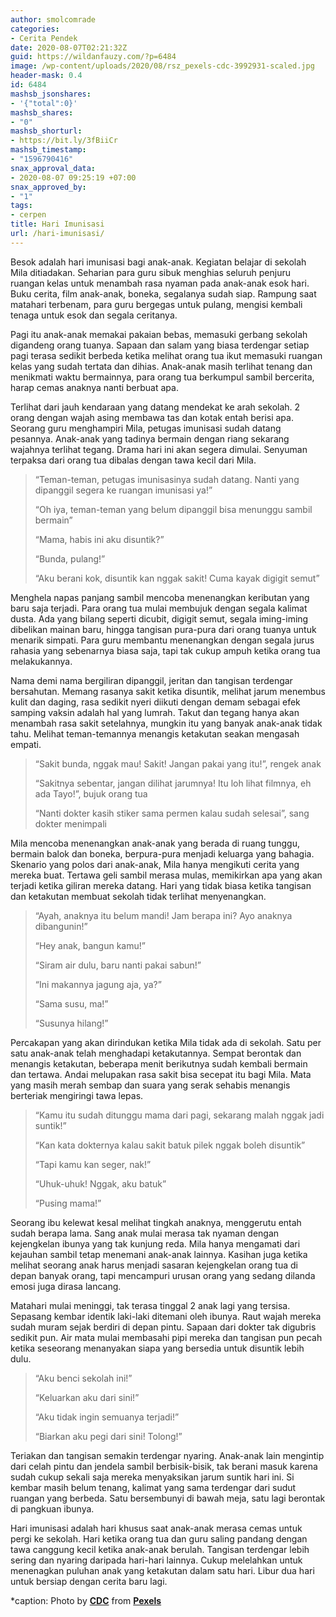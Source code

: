 ```yaml
---
author: smolcomrade
categories:
- Cerita Pendek
date: 2020-08-07T02:21:32Z
guid: https://wildanfauzy.com/?p=6484
image: /wp-content/uploads/2020/08/rsz_pexels-cdc-3992931-scaled.jpg
header-mask: 0.4
id: 6484
mashsb_jsonshares:
- '{"total":0}'
mashsb_shares:
- "0"
mashsb_shorturl:
- https://bit.ly/3fBiiCr
mashsb_timestamp:
- "1596790416"
snax_approval_data:
- 2020-08-07 09:25:19 +07:00
snax_approved_by:
- "1"
tags:
- cerpen
title: Hari Imunisasi
url: /hari-imunisasi/
---
```


Besok adalah hari imunisasi bagi anak-anak. Kegiatan belajar di sekolah Mila ditiadakan. Seharian para guru sibuk menghias seluruh penjuru ruangan kelas untuk menambah rasa nyaman pada anak-anak esok hari. Buku cerita, film anak-anak, boneka, segalanya sudah siap. Rampung saat matahari terbenam, para guru bergegas untuk pulang, mengisi kembali tenaga untuk esok dan segala ceritanya.

Pagi itu anak-anak memakai pakaian bebas, memasuki gerbang sekolah digandeng orang tuanya. Sapaan dan salam yang biasa terdengar setiap pagi terasa sedikit berbeda ketika melihat orang tua ikut memasuki ruangan kelas yang sudah tertata dan dihias. Anak-anak masih terlihat tenang dan menikmati waktu bermainnya, para orang tua berkumpul sambil bercerita, harap cemas anaknya nanti berbuat apa.

Terlihat dari jauh kendaraan yang datang mendekat ke arah sekolah. 2 orang dengan wajah asing membawa tas dan kotak entah berisi apa. Seorang guru menghampiri Mila, petugas imunisasi sudah datang pesannya. Anak-anak yang tadinya bermain dengan riang sekarang wajahnya terlihat tegang. Drama hari ini akan segera dimulai. Senyuman terpaksa dari orang tua dibalas dengan tawa kecil dari Mila.

> “Teman-teman, petugas imunisasinya sudah datang. Nanti yang dipanggil segera ke ruangan imunisasi ya!”
> 
> “Oh iya, teman-teman yang belum dipanggil bisa menunggu sambil bermain”
> 
> “Mama, habis ini aku disuntik?”
> 
> “Bunda, pulang!”
> 
> “Aku berani kok, disuntik kan nggak sakit! Cuma kayak digigit semut”

Menghela napas panjang sambil mencoba menenangkan keributan yang baru saja terjadi. Para orang tua mulai membujuk dengan segala kalimat dusta. Ada yang bilang seperti dicubit, digigit semut, segala iming-iming dibelikan mainan baru, hingga tangisan pura-pura dari orang tuanya untuk menarik simpati. Para guru membantu menenangkan dengan segala jurus rahasia yang sebenarnya biasa saja, tapi tak cukup ampuh ketika orang tua melakukannya.

Nama demi nama bergiliran dipanggil, jeritan dan tangisan terdengar bersahutan. Memang rasanya sakit ketika disuntik, melihat jarum menembus kulit dan daging, rasa sedikit nyeri diikuti dengan demam sebagai efek samping vaksin adalah hal yang lumrah. Takut dan tegang hanya akan menambah rasa sakit setelahnya, mungkin itu yang banyak anak-anak tidak tahu. Melihat teman-temannya menangis ketakutan seakan mengasah empati.

> “Sakit bunda, nggak mau! Sakit! Jangan pakai yang itu!”, rengek anak
> 
> “Sakitnya sebentar, jangan dilihat jarumnya! Itu loh lihat filmnya, eh ada Tayo!”, bujuk orang tua
> 
> “Nanti dokter kasih stiker sama permen kalau sudah selesai”, sang dokter menimpali

Mila mencoba menenangkan anak-anak yang berada di ruang tunggu, bermain balok dan boneka, berpura-pura menjadi keluarga yang bahagia. Skenario yang polos dari anak-anak, Mila hanya mengikuti cerita yang mereka buat. Tertawa geli sambil merasa mulas, memikirkan apa yang akan terjadi ketika giliran mereka datang. Hari yang tidak biasa ketika tangisan dan ketakutan membuat sekolah tidak terlihat menyenangkan.

> “Ayah, anaknya itu belum mandi! Jam berapa ini? Ayo anaknya dibangunin!”
> 
> “Hey anak, bangun kamu!”
> 
> “Siram air dulu, baru nanti pakai sabun!”
> 
> “Ini makannya jagung aja, ya?”
> 
> “Sama susu, ma!”
> 
> “Susunya hilang!”

Percakapan yang akan dirindukan ketika Mila tidak ada di sekolah. Satu per satu anak-anak telah menghadapi ketakutannya. Sempat berontak dan menangis ketakutan, beberapa menit berikutnya sudah kembali bermain dan tertawa. Andai melupakan rasa sakit bisa secepat itu bagi Mila. Mata yang masih merah sembap dan suara yang serak sehabis menangis berteriak mengiringi tawa lepas.

> “Kamu itu sudah ditunggu mama dari pagi, sekarang malah nggak jadi suntik!”
> 
> “Kan kata dokternya kalau sakit batuk pilek nggak boleh disuntik”
> 
> “Tapi kamu kan seger, nak!”
> 
> “Uhuk-uhuk! Nggak, aku batuk”
> 
> “Pusing mama!”

Seorang ibu kelewat kesal melihat tingkah anaknya, menggerutu entah sudah berapa lama. Sang anak mulai merasa tak nyaman dengan kejengkelan ibunya yang tak kunjung reda. Mila hanya mengamati dari kejauhan sambil tetap menemani anak-anak lainnya. Kasihan juga ketika melihat seorang anak harus menjadi sasaran kejengkelan orang tua di depan banyak orang, tapi mencampuri urusan orang yang sedang dilanda emosi juga dirasa lancang.

Matahari mulai meninggi, tak terasa tinggal 2 anak lagi yang tersisa. Sepasang kembar identik laki-laki ditemani oleh ibunya. Raut wajah mereka sudah muram sejak berdiri di depan pintu. Sapaan dari dokter tak digubris sedikit pun. Air mata mulai membasahi pipi mereka dan tangisan pun pecah ketika seseorang menanyakan siapa yang bersedia untuk disuntik lebih dulu.

> “Aku benci sekolah ini!”
> 
> “Keluarkan aku dari sini!”
> 
> “Aku tidak ingin semuanya terjadi!”
> 
> “Biarkan aku pegi dari sini! Tolong!”

Teriakan dan tangisan semakin terdengar nyaring. Anak-anak lain mengintip dari celah pintu dan jendela sambil berbisik-bisik, tak berani masuk karena sudah cukup sekali saja mereka menyaksikan jarum suntik hari ini. Si kembar masih belum tenang, kalimat yang sama terdengar dari sudut ruangan yang berbeda. Satu bersembunyi di bawah meja, satu lagi berontak di pangkuan ibunya.

Hari imunisasi adalah hari khusus saat anak-anak merasa cemas untuk pergi ke sekolah. Hari ketika orang tua dan guru saling pandang dengan tawa canggung kecil ketika anak-anak berulah. Tangisan terdengar lebih sering dan nyaring daripada hari-hari lainnya. Cukup melelahkan untuk menenagkan puluhan anak yang ketakutan dalam satu hari. Libur dua hari untuk bersiap dengan cerita baru lagi.

*caption: Photo by&nbsp;**<a rel="nofollow" href="https://www.pexels.com/@cdc-library?utm_content=attributionCopyText&utm_medium=referral&utm_source=pexels">CDC</a>**&nbsp;from&nbsp;**<a rel="nofollow" href="https://www.pexels.com/photo/girl-getting-vaccinated-3992931/?utm_content=attributionCopyText&utm_medium=referral&utm_source=pexels">Pexels</a>**